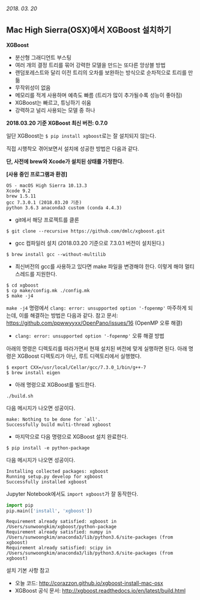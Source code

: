 ###### 2018. 03. 20

## Mac High Sierra(OSX)에서 XGBoost 설치하기

**XGBoost**

- 분산형 그래디언트 부스팅
- 여러 개의 결정 트리를 묶어 강력한 모델을 만드는 또다른 앙상블 방법
- 랜덤포레스트와 달리 이전 트리의 오차를 보완하는 방식으로 순차적으로 트리를 만듦
- 무작위성이 없음
- 메모리를 적게 사용하며 예측도 빠름 (트리가 많이 추가될수록 성능이 좋아짐)
- XGBoost는 빠르고, 튜닝하기 쉬움
- 강력하고 널리 사용되는 모델 중 하나



**2018.03.20 기준 XGBoost 최신 버전: 0.7.0**

일단 XGBoost는 `$ pip install xgboost`로는 잘 설치되지 않는다.

직접 시행착오 겪어보면서 설치에 성공한 방법은 다음과 같다.

 **단, 사전에 brew와 Xcode가 설치된 상태를 가정한다.**

**[사용 중인 프로그램과 환경]**

```
OS - macOS High Sierra 10.13.3
Xcode 9.2
brew 1.5.11
gcc 7.3.0.1 (2018.03.20 기준)
python 3.6.3 anaconda3 custom (conda 4.4.3)
```

- git에서 해당 프로젝트를 클론

```shell
$ git clone --recursive https://github.com/dmlc/xgboost.git
```

- gcc 컴파일러 설치 (2018.03.20 기준으로 7.3.0.1 버전이 설치된다.)

```shell
$ brew install gcc --without-multilib
```

- 최신버전의 gcc를 사용하고 있다면 make 파일을 변경해야 한다. 이렇게 해야 멀티스레드를 지원한다.

```shell
$ cd xgboost
$ cp make/config.mk ./config.mk
$ make -j4
```

 ``make -j4`` 명령에서  `clang: error: unsupported option '-fopenmp'` 마주하게 되는데, 이를 해결하는 방법은 다음과 같다. 참고 문서: <https://github.com/ppwwyyxx/OpenPano/issues/16> (OpenMP 오류 해결)

- `clang: error: unsupported option '-fopenmp'` 오류 해결 방법

아래의 명령은 디렉토리를 따라가면서 현재 설치된 버전에 맞게 실행하면 된다. 아래 명령은 XGBoost 디렉토리가 아닌, 루트 디렉토리에서 실행했다.

```shell
$ export CXX=/usr/local/Cellar/gcc/7.3.0_1/bin/g++-7
$ brew install eigen
```

- 아래 명령으로 XGBoost를 빌드한다.

```shell
./build.sh
```

다음 메시지가 나오면 성공이다.

```shell
make: Nothing to be done for `all'.
Successfully build multi-thread xgboost
```

- 마지막으로 다음 명령으로 XGBoost 설치 완료한다.

```shell
$ pip install -e python-package
```

다음 메시지가 나오면 성공이다.

```shell
Installing collected packages: xgboost
Running setup.py develop for xgboost
Successfully installed xgboost
```

Jupyter Notebook에서도 `import xgboost`가 잘 동작한다.

```python
import pip
pip.main(['install', 'xgboost'])
```

```
Requirement already satisfied: xgboost in /Users/sunwoongkim/xgboost/python-package
Requirement already satisfied: numpy in /Users/sunwoongkim/anaconda3/lib/python3.6/site-packages (from xgboost)
Requirement already satisfied: scipy in /Users/sunwoongkim/anaconda3/lib/python3.6/site-packages (from xgboost)
```

설치 기본 사항 참고

- 오늘 코드: <http://corazzon.github.io/xgboost-install-mac-osx>
- XGBoost 공식 문서: <http://xgboost.readthedocs.io/en/latest/build.html>

